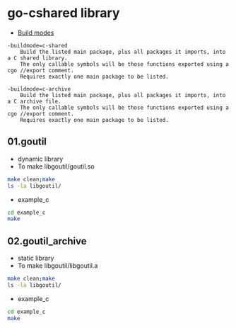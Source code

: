 # go-cshared library

- [Build modes](https://golang.org/cmd/go/#hdr-Build_modes)

```
-buildmode=c-shared
	Build the listed main package, plus all packages it imports, into a C shared library. 
    The only callable symbols will be those functions exported using a cgo //export comment.
	Requires exactly one main package to be listed.

-buildmode=c-archive
	Build the listed main package, plus all packages it imports, into a C archive file. 
    The only callable symbols will be those functions exported using a cgo //export comment.
    Requires exactly one main package to be listed.
```


## 01.goutil

- dynamic library
- To make libgoutil/goutil.so

```sh
make clean;make
ls -la libgoutil/
```

- example_c

```sh
cd example_c
make
```

## 02.goutil_archive

- static library
- To make libgoutil/libgoutil.a

```sh
make clean;make
ls -la libgoutil/
```

- example_c

```sh
cd example_c
make
```
